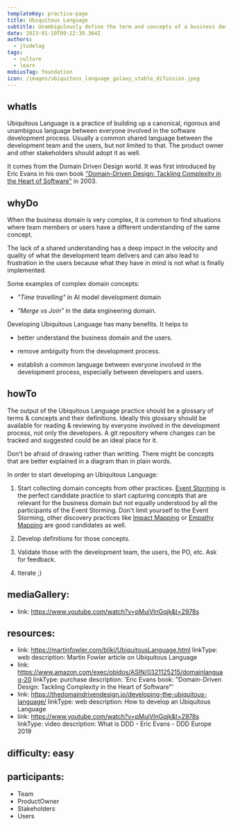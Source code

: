 ```yaml
---
templateKey: practice-page
title: Ubiquitous Language
subtitle: Unambigulously define the term and concepts of a business domain.
date: 2023-01-10T09:22:39.364Z
authors:
  - jtudelag
tags:
  - culture
  - learn
mobiusTag: foundation
icon: /images/ubiquitous_language_galaxy_stable_difussion.jpeg
---
```


## whatIs
  U﻿biquitous Language is a practice of building up a canonical, rigorous and
  unambigous language between everyone involved in the software development
  process. Usually a common shared language between the development team and the
  users, but not limited to that. The product owner and other stakeholders
  should adopt it as well.


  I﻿t comes from the Domain Driven Design world. I﻿t was first introduced by Eric Evans in his own book ["Domain-Driven Design: Tackling Complexity in the Heart of Software"](https://www.amazon.com/exec/obidos/ASIN/0321125215/domainlanguag-20) in 2003.
## whyDo
  W﻿hen the business domain is very complex, it is common to find situations
  where t﻿eam members or users have a different understanding of the same
  concept.


  The lack of a shared understanding has a deep impact in the velocity and quality of what the development team delivers and can also lead to frustration in the users because what they have in mind is not what is finally implemented.


  Some examples of complex domain concepts:


  * ﻿*"Time travelling"* in AI model development domain

  * *"Merge vs Join"* in the data engineering domain.


  ﻿Developing Ubiquitous Language has many benefits. It helps to 


  * better understand the business domain and the users.

  * remove ambiguity from the development process.

  * establish a common language between everyone involved in the development process, especially between developers and users.
## howTo
  The output of the Ubiquitous Language practice should be a glossary of terms &
  concepts and their definitions. Ideally this glossary should be available for
  reading & reviewing by everyone involved in the development process, not only
  the developers. A git repository where changes can be tracked and suggested
  could be an ideal place for it.


  D﻿on't be afraid of drawing rather than writting. There might be concepts that are better explained in a diagram than in plain words.


  I﻿n order to start developing an Ubiquitous Language:


  1. S﻿tart collecting domain concepts from other practices. [Event Storming](https://openpracticelibrary.com/practice/event-storming/) is the perfect candidate practice to start capturing concepts that are relevant for the business domain but n﻿ot equally understood by all the participants of the Event Storming. D﻿on't limit yourself to the Event Storming, other discovery practices like [Impact Mapping](https://openpracticelibrary.com/practice/impact-mapping/) or [Empathy Mapping](https://openpracticelibrary.com/practice/empathy-mapping/) are good candidates as well.

  2. D﻿evelop definitions for those concepts. 

  3. Validate those with the development team, the users, the PO, etc. Ask for feedback.

  4. I﻿terate ;)

## mediaGallery:
  - link: https://www.youtube.com/watch?v=pMuiVlnGqjk&t=2978s

## resources:
  - link: https://martinfowler.com/bliki/UbiquitousLanguage.html
    linkType: web
    description: Martin Fowler article on Ubiquitous Language
  - link: https://www.amazon.com/exec/obidos/ASIN/0321125215/domainlanguag-20
    linkType: purchase
    description: 'Eric Evans book: "Domain-Driven Design: Tackling Complexity in the
      Heart of Software"'
  - link: https://thedomaindrivendesign.io/developing-the-ubiquitous-language/
    linkType: web
    description: How to develop an Ubiquitous Language
  - link: https://www.youtube.com/watch?v=pMuiVlnGqjk&t=2978s
    linkType: video
    description: What is DDD - Eric Evans - DDD Europe 2019

## difficulty: easy

## participants:
  - Team
  - ProductOwner
  - Stakeholders
  - Users
